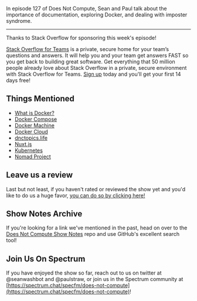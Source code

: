 In episode 127 of Does Not Compute, Sean and Paul talk about the importance of documentation, exploring Docker, and dealing with imposter syndrome.

---

Thanks to Stack Overflow for sponsoring this week's episode!

[Stack Overflow for Teams](https://s.tk/doesnotcompute) is a private, secure home for your team’s questions and answers. It will help you and your team get answers FAST so you get back to building great software. Get everything that 50 million people already love about Stack Overflow in a private, secure environment with Stack Overflow for Teams. [Sign up](https://s.tk/doesnotcompute) today and you'll get your first 14 days free!

## Things Mentioned

* [What is Docker?](https://www.docker.com/what-docker)
* [Docker Compose](https://docs.docker.com/compose/overview/)
* [Docker Machine](https://docs.docker.com/machine/overview/)
* [Docker Cloud](https://cloud.docker.com/)
* [dnctopics.life](http://www.dnctopics.life/)
* [Nuxt.js](https://nuxtjs.org/)
* [Kubernetes](https://kubernetes.io/)
* [Nomad Project](https://www.nomadproject.io/intro/index.html)

## Leave us a review

Last but not least, if you haven't rated or reviewed the show yet and you'd like to do us a huge favor, [you can do so by clicking here!](https://itunes.apple.com/us/podcast/does-not-compute/id1048731980?mt=2)

## Show Notes Archive

If you're looking for a link we've mentioned in the past, head on over to the [Does Not Compute Show Notes](https://github.com/seanwash/dnccast-show-notes) repo and use GitHub's excellent search tool!

## Join Us On Spectrum

If you have enjoyed the show so far, reach out to us on twitter at @seanwashbot and @paulstraw, or join us in the Spectrum community at [https://spectrum.chat/specfm/does-not-compute](https://spectrum.chat/specfm/does-not-compute)!

